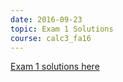 ```yaml
---
date: 2016-09-23
topic: Exam 1 Solutions
course: calc3_fa16
---
```


[Exam 1 solutions here](http://ckottke.ncf.edu/calc3/exam1_solns.pdf)


